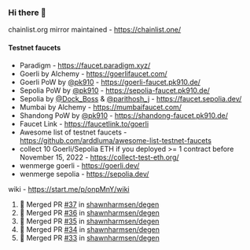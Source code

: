 ### Hi there 👋

chainlist.org mirror maintained - https://chainlist.one/

#### Testnet faucets
- Paradigm - https://faucet.paradigm.xyz/
- Goerli by Alchemy - https://goerlifaucet.com/
- Goerli PoW by [@pk910](https://github.com/pk910/PoWFaucet) - https://goerli-faucet.pk910.de/
- Sepolia PoW by [@pk910](https://github.com/pk910/PoWFaucet) - https://sepolia-faucet.pk910.de/
- Sepolia by [@Dock_Boss](https://twitter.com/Dock_Boss) & [@parithosh_j](https://twitter.com/parithosh_j) - https://faucet.sepolia.dev/
- Mumbai by Alchemy - https://mumbaifaucet.com/
- Shandong PoW by [@pk910](https://github.com/pk910/PoWFaucet) - https://shandong-faucet.pk910.de/ 
- Faucet Link - https://faucetlink.to/goerli
- Awesome list of testnet faucets - https://github.com/arddluma/awesome-list-testnet-faucets
- collect 10 Goerli/Sepolia ETH if you deployed >= 1 contract before November 15, 2022 - https://collect-test-eth.org/
- wenmerge goerli - https://goerli.dev/
- wenmerge sepolia - https://sepolia.dev/ 

wiki - https://start.me/p/onpMnY/wiki

<!--START_SECTION:activity-->
1. 🎉 Merged PR [#37](https://github.com/shawnharmsen/degen/pull/37) in [shawnharmsen/degen](https://github.com/shawnharmsen/degen)
2. 🎉 Merged PR [#36](https://github.com/shawnharmsen/degen/pull/36) in [shawnharmsen/degen](https://github.com/shawnharmsen/degen)
3. 🎉 Merged PR [#35](https://github.com/shawnharmsen/degen/pull/35) in [shawnharmsen/degen](https://github.com/shawnharmsen/degen)
4. 🎉 Merged PR [#34](https://github.com/shawnharmsen/degen/pull/34) in [shawnharmsen/degen](https://github.com/shawnharmsen/degen)
5. 🎉 Merged PR [#33](https://github.com/shawnharmsen/degen/pull/33) in [shawnharmsen/degen](https://github.com/shawnharmsen/degen)
<!--END_SECTION:activity-->
